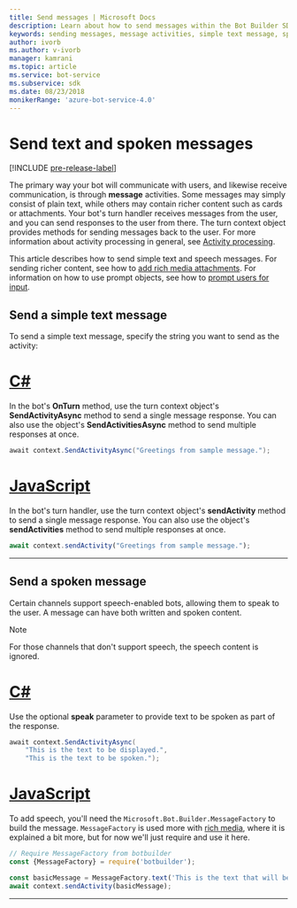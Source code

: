 ```yaml
---
title: Send messages | Microsoft Docs
description: Learn about how to send messages within the Bot Builder SDK.
keywords: sending messages, message activities, simple text message, speech, spoken message  
author: ivorb
ms.author: v-ivorb
manager: kamrani
ms.topic: article
ms.service: bot-service
ms.subservice: sdk
ms.date: 08/23/2018
monikerRange: 'azure-bot-service-4.0'
---
```


# Send text and spoken messages

[!INCLUDE [pre-release-label](../includes/pre-release-label.md)]

The primary way your bot will communicate with users, and likewise receive communication, is through **message** activities. Some messages may simply consist of plain text, while others may contain richer content such as cards or attachments. Your bot's turn handler receives messages from the user, and you can send responses to the user from there. The turn context object provides methods for sending messages back to the user. For more information about activity processing in general, see [Activity processing](~/v4sdk/bot-builder-basics.md#the-activity-processing-stack).

This article describes how to send simple text and speech messages. For sending richer content, see how to [add rich media attachments](bot-builder-howto-add-media-attachments.md). For information on how to use prompt objects, see how to [prompt users for input](bot-builder-prompts.md).

## Send a simple text message

To send a simple text message, specify the string you want to send as the activity:

# [C#](#tab/csharp)

In the bot's **OnTurn** method, use the turn context object's **SendActivityAsync** method to send a single message response. You can also use the object's **SendActivitiesAsync** method to send multiple responses at once.

```cs
await context.SendActivityAsync("Greetings from sample message.");
```

# [JavaScript](#tab/javascript)

In the bot's turn handler, use the turn context object's **sendActivity** method to send a single message response. You can also use the object's **sendActivities** method to send multiple responses at once.

```javascript
await context.sendActivity("Greetings from sample message.");
```

---

## Send a spoken message

Certain channels support speech-enabled bots, allowing them to speak to the user. A message can have both written and spoken content.

> [!NOTE]
> For those channels that don't support speech, the speech content is ignored.

# [C#](#tab/csharp)

Use the optional **speak** parameter to provide text to be spoken as part of the response.

```cs
await context.SendActivityAsync(
    "This is the text to be displayed.",
    "This is the text to be spoken.");
```

# [JavaScript](#tab/javascript)

To add speech, you'll need the `Microsoft.Bot.Builder.MessageFactory` to build the message. `MessageFactory` is used more with [rich media](bot-builder-howto-add-media-attachments.md), where it is explained a bit more, but for now we'll just require and use it here.

```javascript
// Require MessageFactory from botbuilder
const {MessageFactory} = require('botbuilder');

const basicMessage = MessageFactory.text('This is the text that will be displayed.', 'This is the text that will be spoken.');
await context.sendActivity(basicMessage);
```

---

